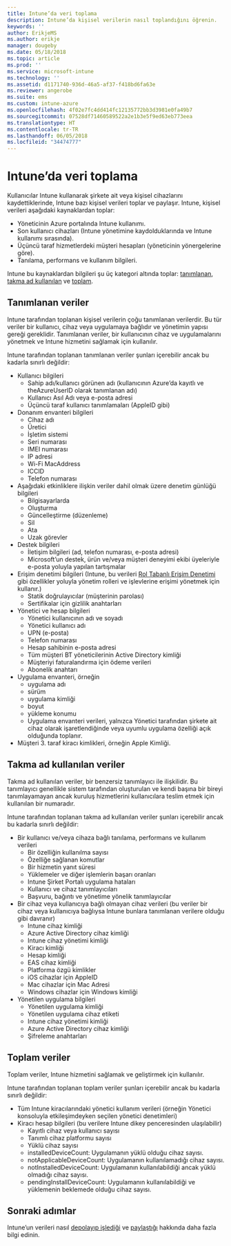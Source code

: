 ```yaml
---
title: Intune’da veri toplama
description: Intune’da kişisel verilerin nasıl toplandığını öğrenin.
keywords: ''
author: ErikjeMS
ms.author: erikje
manager: dougeby
ms.date: 05/18/2018
ms.topic: article
ms.prod: ''
ms.service: microsoft-intune
ms.technology: ''
ms.assetid: d1171740-936d-46a5-af37-f418bd6fa63e
ms.reviewer: angerobe
ms.suite: ems
ms.custom: intune-azure
ms.openlocfilehash: 4f02e7fc4dd414fc12135772bb3d3981e0fa49b7
ms.sourcegitcommit: 07528df71460589522a2e1b3e5f9ed63eb773eea
ms.translationtype: HT
ms.contentlocale: tr-TR
ms.lasthandoff: 06/05/2018
ms.locfileid: "34474777"
---
```

# <a name="data-collection-in-intune"></a>Intune’da veri toplama

Kullanıcılar Intune kullanarak şirkete ait veya kişisel cihazlarını kaydettiklerinde, Intune bazı kişisel verileri toplar ve paylaşır. Intune, kişisel verileri aşağıdaki kaynaklardan toplar:

- Yöneticinin Azure portalında Intune kullanımı.
- Son kullanıcı cihazları (Intune yönetimine kaydolduklarında ve Intune kullanımı sırasında).
- Üçüncü taraf hizmetlerdeki müşteri hesapları (yöneticinin yönergelerine göre).
- Tanılama, performans ve kullanım bilgileri.

Intune bu kaynaklardan bilgileri şu üç kategori altında toplar: [tanımlanan](#identified-data), [takma ad kullanılan](#pseudonymized-data) ve [toplam](#aggregated-data).

## <a name="identified-data"></a>Tanımlanan veriler

Intune tarafından toplanan kişisel verilerin çoğu tanımlanan verilerdir. Bu tür veriler bir kullanıcı, cihaz veya uygulamaya bağlıdır ve yönetimin yapısı gereği gereklidir. Tanımlanan veriler, bir kullanıcının cihaz ve uygulamalarını yönetmek ve Intune hizmetini sağlamak için kullanılır.

Intune tarafından toplanan tanımlanan veriler şunları içerebilir ancak bu kadarla sınırlı değildir: 

- Kullanıcı bilgileri
    - Sahip adı/kullanıcı görünen adı (kullanıcının Azure’da kayıtlı ve theAzureUserID olarak tanımlanan adı)
    - Kullanıcı Asıl Adı veya e-posta adresi
    - Üçüncü taraf kullanıcı tanımlamaları (AppleID gibi)
- Donanım envanteri bilgileri
    - Cihaz adı
    - Üretici
    - İşletim sistemi
    - Seri numarası
    - IMEI numarası
    - IP adresi
    - Wi-Fi MacAddress
    - ICCID
    - Telefon numarası
- Aşağıdaki etkinliklere ilişkin veriler dahil olmak üzere denetim günlüğü bilgileri
    - Bilgisayarlarda
    - Oluşturma
    - Güncelleştirme (düzenleme)
    - Sil
    - Ata
    - Uzak görevler
- Destek bilgileri
    - İletişim bilgileri (ad, telefon numarası, e-posta adresi)
    - Microsoft’un destek, ürün ve/veya müşteri deneyimi ekibi üyeleriyle e-posta yoluyla yapılan tartışmalar
- Erişim denetimi bilgileri (Intune, bu verileri [Rol Tabanlı Erişim Denetimi](role-based-access-control.md) gibi özellikler yoluyla yönetim rolleri ve işlevlerine erişimi yönetmek için kullanır.)
    - Statik doğrulayıcılar (müşterinin parolası)
    - Sertifikalar için gizlilik anahtarları 
- Yönetici ve hesap bilgileri
    - Yönetici kullanıcının adı ve soyadı
    - Yönetici kullanıcı adı
    - UPN (e-posta)
    - Telefon numarası
    - Hesap sahibinin e-posta adresi
    - Tüm müşteri BT yöneticilerinin Active Directory kimliği
    - Müşteriyi faturalandırma için ödeme verileri
    - Abonelik anahtarı
- Uygulama envanteri, örneğin
    - uygulama adı
    - sürüm
    - uygulama kimliği
    - boyut
    - yükleme konumu
    - Uygulama envanteri verileri, yalnızca Yönetici tarafından şirkete ait cihaz olarak işaretlendiğinde veya uyumlu uygulama özelliği açık olduğunda toplanır.  
- Müşteri 3. taraf kiracı kimlikleri, örneğin Apple Kimliği. 

## <a name="pseudonymized-data"></a>Takma ad kullanılan veriler

Takma ad kullanılan veriler, bir benzersiz tanımlayıcı ile ilişkilidir. Bu tanımlayıcı genellikle sistem tarafından oluşturulan ve kendi başına bir bireyi tanımlayamayan ancak kuruluş hizmetlerini kullanıcılara teslim etmek için kullanılan bir numaradır. 

Intune tarafından toplanan takma ad kullanılan veriler şunları içerebilir ancak bu kadarla sınırlı değildir: 

- Bir kullanıcı ve/veya cihaza bağlı tanılama, performans ve kullanım verileri
    - Bir özelliğin kullanılma sayısı
    - Özelliğe sağlanan komutlar
    - Bir hizmetin yanıt süresi
    - Yüklemeler ve diğer işlemlerin başarı oranları
    - Intune Şirket Portalı uygulama hataları
    - Kullanıcı ve cihaz tanımlayıcıları
    - Başvuru, bağıntı ve yönetime yönelik tanımlayıcılar 
- Bir cihaz veya kullanıcıya bağlı olmayan cihaz verileri (bu veriler bir cihaz veya kullanıcıya bağlıysa Intune bunlara tanımlanan verilere olduğu gibi davranır)
    - Intune cihaz kimliği
    - Azure Active Directory cihaz kimliği
    - Intune cihaz yönetimi kimliği
    - Kiracı kimliği
    - Hesap kimliği
    - EAS cihaz kimliği
    - Platforma özgü kimlikler
    - iOS cihazlar için AppleID
    - Mac cihazlar için Mac Adresi
    - Windows cihazlar için Windows kimliği
- Yönetilen uygulama bilgileri
    - Yönetilen uygulama kimliği
    - Yönetilen uygulama cihaz etiketi
    - Intune cihaz yönetimi kimliği
    - Azure Active Directory cihaz kimliği
    - Şifreleme anahtarları

## <a name="aggregated-data"></a>Toplam veriler

Toplam veriler, Intune hizmetini sağlamak ve geliştirmek için kullanılır. 

Intune tarafından toplanan toplam veriler şunları içerebilir ancak bu kadarla sınırlı değildir: 

- Tüm Intune kiracılarındaki yönetici kullanım verileri (örneğin Yönetici konsoluyla etkileşimdeyken seçilen yönetici denetimleri)
- Kiracı hesap bilgileri (bu verilere Intune dikey penceresinden ulaşılabilir)
    - Kayıtlı cihaz veya kullanıcı sayısı
    - Tanımlı cihaz platformu sayısı  
    - Yüklü cihaz sayısı
    - installedDeviceCount: Uygulamanın yüklü olduğu cihaz sayısı.
    - notApplicableDeviceCount: Uygulamanın kullanılamadığı cihaz sayısı.
    - notInstalledDeviceCount: Uygulamanın kullanılabildiği ancak yüklü olmadığı cihaz sayısı.
    - pendingInstallDeviceCount: Uygulamanın kullanılabildiği ve yüklemenin beklemede olduğu cihaz sayısı.
    
## <a name="next-steps"></a>Sonraki adımlar

Intune’un verileri nasıl [depolayıp işlediği](privacy-data-store-process.md) ve [paylaştığı](privacy-data-secure-share.md) hakkında daha fazla bilgi edinin. 